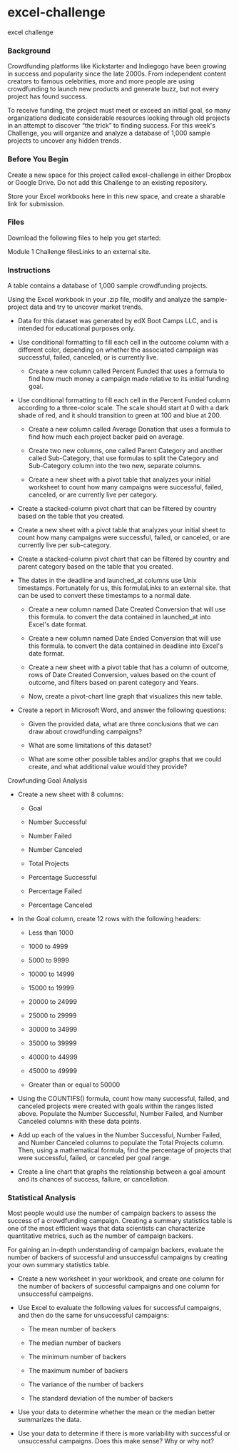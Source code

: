 # excel-challenge
excel challenge

### Background
Crowdfunding platforms like Kickstarter and Indiegogo have been growing in success and popularity since the late 2000s. From independent content creators to famous celebrities, more and more people are using crowdfunding to launch new products and generate buzz, but not every project has found success.

To receive funding, the project must meet or exceed an initial goal, so many organizations dedicate considerable resources looking through old projects in an attempt to discover “the trick” to finding success. For this week's Challenge, you will organize and analyze a database of 1,000 sample projects to uncover any hidden trends.

### Before You Begin
Create a new space for this project called excel-challenge in either Dropbox or Google Drive. Do not add this Challenge to an existing repository.

Store your Excel workbooks here in this new space, and create a sharable link for submission.

### Files
Download the following files to help you get started:

Module 1 Challenge filesLinks to an external site.

### Instructions
A table contains a database of 1,000 sample crowdfunding projects.

Using the Excel workbook in your .zip file, modify and analyze the sample-project data and try to uncover market trends.

  - Data for this dataset was generated by edX Boot Camps LLC, and is intended for educational purposes only.

  - Use conditional formatting to fill each cell in the outcome column with a different color, depending on whether the associated campaign was successful, failed, canceled, or is currently live.
    - Create a new column called Percent Funded that uses a formula to find how much money a campaign made relative to its initial funding goal.
  - Use conditional formatting to fill each cell in the Percent Funded column according to a three-color scale. The scale should start at 0 with a dark shade of red, and it should transition to green at 100 and blue at 200.
    - Create a new column called Average Donation that uses a formula to find how much each project backer paid on average.
    - Create two new columns, one called Parent Category and another called Sub-Category, that use formulas to split the Category and Sub-Category column into the two new, separate columns.

    - Create a new sheet with a pivot table that analyzes your initial worksheet to count how many campaigns were successful, failed, canceled, or are currently live per category.

  - Create a stacked-column pivot chart that can be filtered by country based on the table that you created.

  - Create a new sheet with a pivot table that analyzes your initial sheet to count how many campaigns were successful, failed, or canceled, or are currently live per sub-category.

  - Create a stacked-column pivot chart that can be filtered by country and parent category based on the table that you created.

  - The dates in the deadline and launched_at columns use Unix timestamps. Fortunately for us, this formulaLinks to an external site. that can be used to convert these timestamps to a normal date.

    - Create a new column named Date Created Conversion that will use this formula. to convert the data contained in launched_at into Excel's date format.

    - Create a new column named Date Ended Conversion that will use this formula. to convert the data contained in deadline into Excel's date format.

    - Create a new sheet with a pivot table that has a column of outcome, rows of Date Created Conversion, values based on the count of outcome, and filters based on parent category and Years.

    - Now, create a pivot-chart line graph that visualizes this new table.

  - Create a report in Microsoft Word, and answer the following questions:

    - Given the provided data, what are three conclusions that we can draw about crowdfunding campaigns?

    - What are some limitations of this dataset?

    - What are some other possible tables and/or graphs that we could create, and what additional value would they provide?

Crowfunding Goal Analysis
- Create a new sheet with 8 columns:

  - Goal

  - Number Successful

  - Number Failed

  - Number Canceled

  - Total Projects

  - Percentage Successful

  - Percentage Failed

  - Percentage Canceled

- In the Goal column, create 12 rows with the following headers:

  - Less than 1000

  - 1000 to 4999

  - 5000 to 9999

  - 10000 to 14999

  - 15000 to 19999

  - 20000 to 24999

  - 25000 to 29999

  - 30000 to 34999

  - 35000 to 39999

  - 40000 to 44999

  - 45000 to 49999

  - Greater than or equal to 50000


- Using the COUNTIFS() formula, count how many successful, failed, and canceled projects were created with goals within the ranges listed above. Populate the Number Successful, Number Failed, and Number Canceled columns with these data points.

- Add up each of the values in the Number Successful, Number Failed, and Number Canceled columns to populate the Total Projects column. Then, using a mathematical formula, find the percentage of projects that were successful, failed, or canceled per goal range.

- Create a line chart that graphs the relationship between a goal amount and its chances of success, failure, or cancellation.

### Statistical Analysis
Most people would use the number of campaign backers to assess the success of a crowdfunding campaign. Creating a summary statistics table is one of the most efficient ways that data scientists can characterize quantitative metrics, such as the number of campaign backers.

For gaining an in-depth understanding of campaign backers, evaluate the number of backers of successful and unsuccessful campaigns by creating your own summary statistics table.

- Create a new worksheet in your workbook, and create one column for the number of backers of successful campaigns and one column for unsuccessful campaigns.

- Use Excel to evaluate the following values for successful campaigns, and then do the same for unsuccessful campaigns:

  - The mean number of backers

  - The median number of backers

  - The minimum number of backers

  - The maximum number of backers

  - The variance of the number of backers

  - The standard deviation of the number of backers

- Use your data to determine whether the mean or the median better summarizes the data.

- Use your data to determine if there is more variability with successful or unsuccessful campaigns. Does this make sense? Why or why not?
